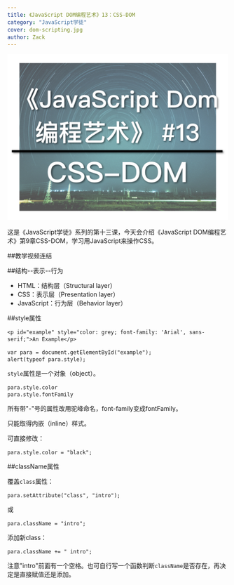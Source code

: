 ```yaml
---
title: 《JavaScript DOM编程艺术》13：CSS-DOM
category: "JavaScript学徒"
cover: dom-scripting.jpg
author: Zack
---
```


![JavaScript DOM编程艺术](dom-scripting.jpg)

这是《JavaScript学徒》系列的第十三课，今天会介绍《JavaScript DOM编程艺术》第9章CSS-DOM，学习用JavaScript来操作CSS。

##教学视频连结

##结构--表示--行为

* HTML：结构层（Structural layer）
* CSS：表示层（Presentation layer）
* JavaScript：行为层（Behavior layer）

##style属性

```
<p id="example" style="color: grey; font-family: 'Arial', sans-serif;">An Example</p>
```

```
var para = document.getElementById("example");
alert(typeof para.style);
```

`style`属性是一个对象（object）。

```
para.style.color
para.style.fontFamily
```

所有带"-"号的属性改用驼峰命名，font-family变成fontFamily。

只能取得内嵌（inline）样式。

可直接修改：

```
para.style.color = "black";
```

##className属性

覆盖`class`属性：
```
para.setAttribute("class", "intro");
```
或
```
para.className = "intro";
```
添加新class：
```
para.className += " intro";
```
注意"intro"前面有一个空格。也可自行写一个函数判断`className`是否存在，再决定是直接赋值还是添加。